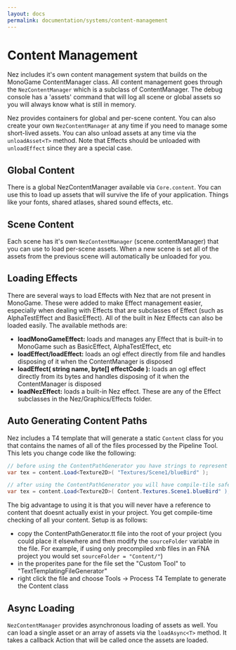 ```yaml
---
layout: docs
permalink: documentation/systems/content-management
---
```


Content Management
==========
Nez includes it's own content management system that builds on the MonoGame ContentManager class. All content management goes through the `NezContentManager` which is a subclass of ContentManager. The debug console has a 'assets' command that will log all scene or global assets so you will always know what is still in memory.

Nez provides containers for global and per-scene content. You can also create your own `NezContentManager` at any time if you need to manage some short-lived assets. You can also unload assets at any time via the `unloadAsset<T>` method. Note that Effects should be unloaded with `unloadEffect` since they are a special case.


## Global Content
There is a global NezContentManager available via `Core.content`. You can use this to load up assets that will survive the life of your application. Things like your fonts, shared atlases, shared sound effects, etc.


## Scene Content
Each scene has it's own `NezContentManager` (scene.contentManager) that you can use to load per-scene assets. When a new scene is set all of the assets from the previous scene will automatically be unloaded for you.



## Loading Effects
There are several ways to load Effects with Nez that are not present in MonoGame. These were added to make Effect management easier, especially when dealing with Effects that are subclasses of Effect (such as AlphaTestEffect and BasicEffect). All of the built in Nez Effects can also be loaded easily. The available methods are:

- **loadMonoGameEffect<T>:** loads and manages any Effect that is built-in to MonoGame such as BasicEffect, AlphaTestEffect, etc
- **loadEffect/loadEffect<T>:** loads an ogl effect directly from file and handles disposing of it when the ContentManager is disposed
- **loadEffect<T>( string name, byte[] effectCode ):** loads an ogl effect directly from its bytes and handles disposing of it when the ContentManager is disposed
- **loadNezEffect:** loads a built-in Nez effect. These are any of the Effect subclasses in the Nez/Graphics/Effects folder.



## Auto Generating Content Paths
Nez includes a T4 template that will generate a static `Content` class for you that contains the names of all of the files processed by the Pipeline Tool. This lets you change code like the following:

```csharp
// before using the ContentPathGenerator you have strings to represent your content
var tex = content.Load<Texture2D>( "Textures/Scene1/blueBird" );

// after using the ContentPathGenerator you will have compile-tile safety for your content
var tex = content.Load<Texture2D>( Content.Textures.Scene1.blueBird" );
```

The big advantage to using it is that you will never have a reference to content that doesnt actually exist in your project. You get compile-time checking of all your content. Setup is as follows:

- copy the ContentPathGenerator.tt file into the root of your project (you could place it elsewhere and then modify the `sourceFolder` variable in the file. For example, if using only precompiled xnb files in an FNA project you would set `sourceFolder = "Content/"`)
- in the properites pane for the file set the "Custom Tool" to "TextTemplatingFileGenerator"
- right click the file and choose Tools -> Process T4 Template to generate the Content class


## Async Loading
`NezContentManager` provides asynchronous loading of assets as well. You can load a single asset or an array of assets via the `loadAsync<T>` method. It takes a callback Action that will be called once the assets are loaded.